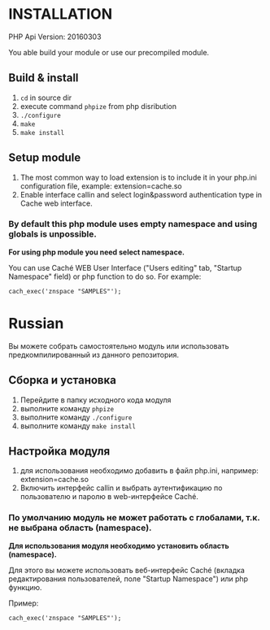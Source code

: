 # INSTALLATION

PHP Api Version:         20160303

You able build your module or use our precompiled module.

## Build & install
1. `cd` in source dir
2. execute command `phpize` from php disribution
3. `./configure`
4. `make`
4. `make install`

## Setup module

1. The most common way to load extension is to include it in your php.ini configuration file, example: extension=cache.so
2. Enable interface callin and select login&password authentication type in Cache web interface.

### By default this php module uses empty namespace and using globals is unpossible.
**For using php module you need select namespace.**

You can use Caché WEB User Interface ("Users editing" tab, "Startup Namespace" field)
or php function to do so.
For example:

`cach_exec('znspace "SAMPLES"');`

# Russian

Вы можете собрать самостоятельно модуль или использовать предкомпилированный из данного репозитория.

## Сборка и установка
1. Перейдите в папку исходного кода модуля
2. выполните команду `phpize`
3. выполните команду `./configure`
4. выполните команду `make install`

## Настройка модуля

1. для использования необходимо добавить в файл php.ini, например: extension=cache.so
2. Включить интерфейс callin и выбрать аутентификацию по пользователю и паролю в web-интерфейсе Caché.

### По умолчанию модуль не может работать с глобалами, т.к. не выбрана область (namespace).
**Для использования модуля необходимо установить область (namespace).**

Для этого вы можете использовать веб-интерфейс Caché (вкладка редактирования пользователей, поле "Startup Namespace")
или php функцию.

Пример:

`cach_exec('znspace "SAMPLES"');`

